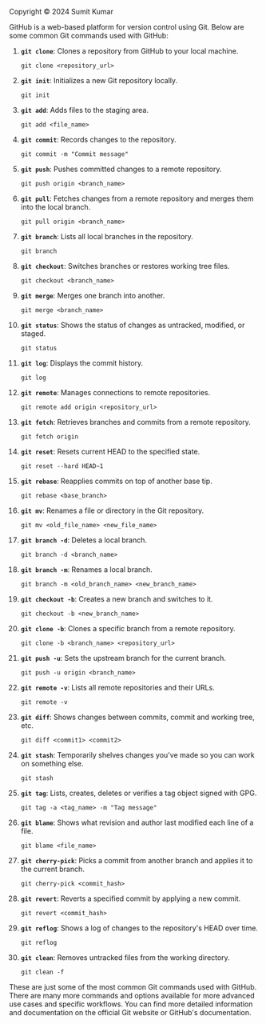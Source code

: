 Copyright © 2024 Sumit Kumar

GitHub is a web-based platform for version control using Git. Below are some common Git commands used with GitHub:

1. **`git clone`**: Clones a repository from GitHub to your local machine.

   ```git clone <repository_url>```


2. **`git init`**: Initializes a new Git repository locally.

   ```git init```


3. **`git add`**: Adds files to the staging area.

   ```git add <file_name>```


4. **`git commit`**: Records changes to the repository.

   ```git commit -m "Commit message"```


5. **`git push`**: Pushes committed changes to a remote repository.

   ```git push origin <branch_name>```


6. **`git pull`**: Fetches changes from a remote repository and merges them into the local branch.

   ```git pull origin <branch_name>```


7. **`git branch`**: Lists all local branches in the repository.

   ```git branch```

   
8. **`git checkout`**: Switches branches or restores working tree files.

   ```git checkout <branch_name>```


9. **`git merge`**: Merges one branch into another.

   ```git merge <branch_name>```


10. **`git status`**: Shows the status of changes as untracked, modified, or staged.

    ```git status```


12. **`git log`**: Displays the commit history.

    ```git log```


13. **`git remote`**: Manages connections to remote repositories.

    ```git remote add origin <repository_url>```

    
14. **`git fetch`**: Retrieves branches and commits from a remote repository.

    ```git fetch origin```
    

15. **`git reset`**: Resets current HEAD to the specified state.

    ```git reset --hard HEAD~1```
    

16. **`git rebase`**: Reapplies commits on top of another base tip.

    ```git rebase <base_branch>```


17. **`git mv`**: Renames a file or directory in the Git repository.

    ```git mv <old_file_name> <new_file_name>```


18. **`git branch -d`**: Deletes a local branch.

    ```git branch -d <branch_name>```


19. **`git branch -m`**: Renames a local branch.

    ```git branch -m <old_branch_name> <new_branch_name>```


20. **`git checkout -b`**: Creates a new branch and switches to it.

    ```git checkout -b <new_branch_name>```


21. **`git clone -b`**: Clones a specific branch from a remote repository.

    ```git clone -b <branch_name> <repository_url>```


22. **`git push -u`**: Sets the upstream branch for the current branch.

    ```git push -u origin <branch_name>```


23. **`git remote -v`**: Lists all remote repositories and their URLs.

    ```git remote -v```


24. **`git diff`**: Shows changes between commits, commit and working tree, etc.

    ```git diff <commit1> <commit2>```


25. **`git stash`**: Temporarily shelves changes you've made so you can work on something else.

    ```git stash```


26. **`git tag`**: Lists, creates, deletes or verifies a tag object signed with GPG.

    ```git tag -a <tag_name> -m "Tag message"```


27. **`git blame`**: Shows what revision and author last modified each line of a file.

    ```git blame <file_name>```


28. **`git cherry-pick`**: Picks a commit from another branch and applies it to the current branch.

    ```git cherry-pick <commit_hash>```


29. **`git revert`**: Reverts a specified commit by applying a new commit.

    ```git revert <commit_hash>```


30. **`git reflog`**: Shows a log of changes to the repository's HEAD over time.

    ```git reflog```


31. **`git clean`**: Removes untracked files from the working directory.

    ```git clean -f```



These are just some of the most common Git commands used with GitHub. There are many more commands and options available for more advanced use cases and specific workflows. You can find more detailed information and documentation on the official Git website or GitHub's documentation.





